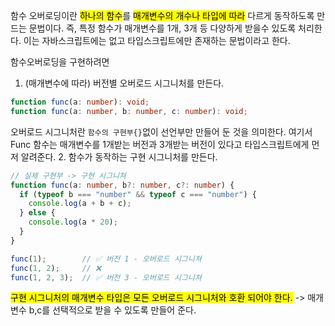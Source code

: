 
함수 오버로딩이란 <mark class="hltr-orange">하나의 함수</mark>를 <mark class="hltr-yellow">매개변수의 개수나 타입에 따라</mark> 다르게 동작하도록 만드는 문법이다.
즉, 특정 함수가 매개변수를 1개, 3개 등 다양하게 받을수 있도록 처리한다.
이는 자바스크립트에는 없고 타입스크립트에만 존재하는 문법이라고 한다.

함수오버로딩을 구현하려면
1. (매개변수에 따라) 버전별 오버로드 시그니처를 만든다.
```typescript
function func(a: number): void;
function func(a: number, b: number, c: number): void;
```

오버로드 시그니처란 `함수의 구현부{}`없이 선언부만 만들어 둔 것을 의미한다.
여기서 Func 함수는 매개변수를 1개받는 버전과 3개받는 버전이 있다고 타입스크립트에게 먼저 알려준다.
2. 함수가 동작하는 구현 시그니처를 만든다.
```typescript
// 실제 구현부 -> 구현 시그니쳐
function func(a: number, b?: number, c?: number) {
  if (typeof b === "number" && typeof c === "number") {
    console.log(a + b + c);
  } else {
    console.log(a * 20);
  }
}

func(1);        // ✅ 버전 1 - 오버로드 시그니쳐
func(1, 2);     // ❌ 
func(1, 2, 3);  // ✅ 버전 3 - 오버로드 시그니쳐
```
<mark class="hltr-yellow">구현 시그니처의 매개변수 타입은 모든 오버로드 시그니처와 호환 되어야 한다.</mark>
-> 매개변수 b,c를 선택적으로 받을 수 있도록 만들어 준다.


